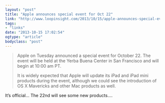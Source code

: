 ```yaml
---
layout: "post"
title: "Apple announces special event for Oct 22"
link: "http://www.loopinsight.com/2013/10/15/apple-announces-special-event-for-oct-22/"
tags: 
- "links"
date: "2013-10-15 17:02:54"
ogtype: "article"
bodyclass: "post"
---
```


> Apple on Tuesday announced a special event for October 22. The event will be held at the Yerba Buena Center in San Francisco and will begin at 10:00 am PT.
> 
> It is widely expected that Apple will update its iPad and iPad mini products during the event, although we could see the introduction of OS X Mavericks and other Mac products as well.

It’s official… The 22nd will see some new products….
